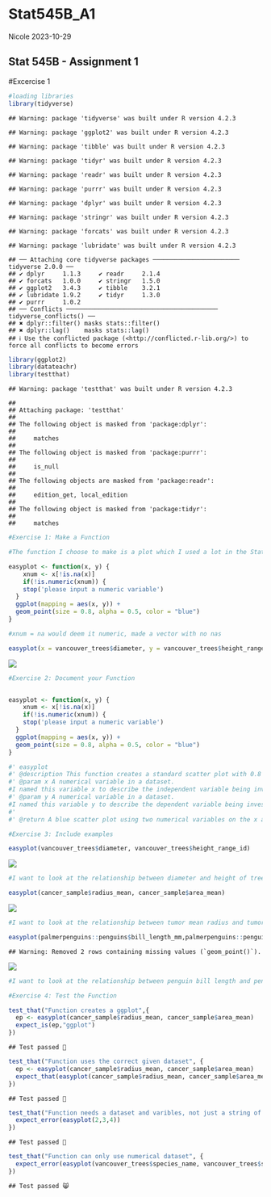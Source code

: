Stat545B_A1
================
Nicole
2023-10-29

## Stat 545B - Assignment 1

\#Excercise 1

``` r
#loading libraries 
library(tidyverse)
```

    ## Warning: package 'tidyverse' was built under R version 4.2.3

    ## Warning: package 'ggplot2' was built under R version 4.2.3

    ## Warning: package 'tibble' was built under R version 4.2.3

    ## Warning: package 'tidyr' was built under R version 4.2.3

    ## Warning: package 'readr' was built under R version 4.2.3

    ## Warning: package 'purrr' was built under R version 4.2.3

    ## Warning: package 'dplyr' was built under R version 4.2.3

    ## Warning: package 'stringr' was built under R version 4.2.3

    ## Warning: package 'forcats' was built under R version 4.2.3

    ## Warning: package 'lubridate' was built under R version 4.2.3

    ## ── Attaching core tidyverse packages ──────────────────────── tidyverse 2.0.0 ──
    ## ✔ dplyr     1.1.3     ✔ readr     2.1.4
    ## ✔ forcats   1.0.0     ✔ stringr   1.5.0
    ## ✔ ggplot2   3.4.3     ✔ tibble    3.2.1
    ## ✔ lubridate 1.9.2     ✔ tidyr     1.3.0
    ## ✔ purrr     1.0.2     
    ## ── Conflicts ────────────────────────────────────────── tidyverse_conflicts() ──
    ## ✖ dplyr::filter() masks stats::filter()
    ## ✖ dplyr::lag()    masks stats::lag()
    ## ℹ Use the conflicted package (<http://conflicted.r-lib.org/>) to force all conflicts to become errors

``` r
library(ggplot2)
library(datateachr)
library(testthat)
```

    ## Warning: package 'testthat' was built under R version 4.2.3

    ## 
    ## Attaching package: 'testthat'
    ## 
    ## The following object is masked from 'package:dplyr':
    ## 
    ##     matches
    ## 
    ## The following object is masked from 'package:purrr':
    ## 
    ##     is_null
    ## 
    ## The following objects are masked from 'package:readr':
    ## 
    ##     edition_get, local_edition
    ## 
    ## The following object is masked from 'package:tidyr':
    ## 
    ##     matches

``` r
#Exercise 1: Make a Function

#The function I choose to make is a plot which I used a lot in the Stat545 mda. This function creates a standard scatterplot. 

easyplot <- function(x, y) {
    xnum <- x[!is.na(x)]
    if(!is.numeric(xnum)) {
    stop('please input a numeric variable')
  }
  ggplot(mapping = aes(x, y)) + 
  geom_point(size = 0.8, alpha = 0.5, color = "blue") 
}

#xnum = na would deem it numeric, made a vector with no nas 

easyplot(x = vancouver_trees$diameter, y = vancouver_trees$height_range_id)
```

![](STAT545BA1NH_files/figure-gfm/unnamed-chunk-2-1.png)<!-- -->

``` r
#Exercise 2: Document your Function


easyplot <- function(x, y) {
    xnum <- x[!is.na(x)]
    if(!is.numeric(xnum)) {
    stop('please input a numeric variable')
  }
  ggplot(mapping = aes(x, y)) + 
  geom_point(size = 0.8, alpha = 0.5, color = "blue") 
}

#' easyplot
#' @description This function creates a standard scatter plot with 0.8 size blue points using ggplot. This function makes it easy to create a plot to look at the relationship between two numerical variables in a dataset.
#' @param x A numerical variable in a dataset.
#I named this variable x to describe the independent variable being investigated
#' @param y A numerical variable in a dataset.
#I named this variable y to describe the dependent variable being investigated 
#'
#' @return A blue scatter plot using two numerical variables on the x and y axis  
```

``` r
#Exercise 3: Include examples 

easyplot(vancouver_trees$diameter, vancouver_trees$height_range_id)
```

![](STAT545BA1NH_files/figure-gfm/unnamed-chunk-4-1.png)<!-- -->

``` r
#I want to look at the relationship between diameter and height of trees using the vancouver trees dataset, I am using the easyplot function to quickly see if there is a pattern between these variables. I can see that the shorter/mid height trees tend to be the tallest. 
```

``` r
easyplot(cancer_sample$radius_mean, cancer_sample$area_mean)
```

![](STAT545BA1NH_files/figure-gfm/unnamed-chunk-5-1.png)<!-- -->

``` r
#I want to look at the relationship between tumor mean radius and tumor mean area using the cancer sample dataset, I am using the easyplot function to quickly see if there is a pattern between these variables. The results show a positive correlation.  
```

``` r
easyplot(palmerpenguins::penguins$bill_length_mm,palmerpenguins::penguins$bill_depth_mm)
```

    ## Warning: Removed 2 rows containing missing values (`geom_point()`).

![](STAT545BA1NH_files/figure-gfm/unnamed-chunk-6-1.png)<!-- -->

``` r
#I want to look at the relationship between penguin bill length and penguin bill depth using the palmer penguins dataset, I am using the easyplot function to quickly see if there is a pattern between these variables. There doesn't seem to be a clear pattern between these variables. 
```

``` r
#Exercise 4: Test the Function

test_that("Function creates a ggplot",{
  ep <- easyplot(cancer_sample$radius_mean, cancer_sample$area_mean)
  expect_is(ep,"ggplot")
})
```

    ## Test passed 🥇

``` r
test_that("Function uses the correct given dataset", {
  ep <- easyplot(cancer_sample$radius_mean, cancer_sample$area_mean)
  expect_that(easyplot(cancer_sample$radius_mean, cancer_sample$area_mean), equals(ep))
}) 
```

    ## Test passed 🌈

``` r
test_that("Function needs a dataset and varibles, not just a string of numbers", {
  expect_error(easyplot(2,3,4))
})
```

    ## Test passed 🎉

``` r
test_that("Function can only use numerical dataset", {
  expect_error(easyplot(vancouver_trees$species_name, vancouver_trees$std_street))
})
```

    ## Test passed 😸
